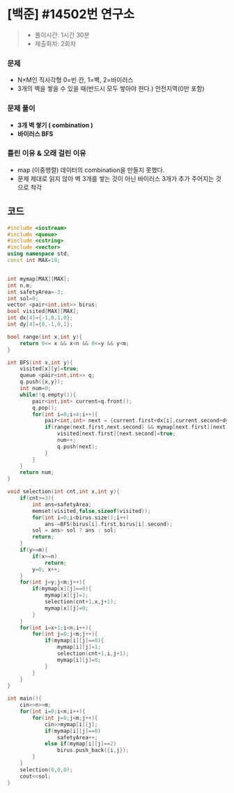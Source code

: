 # [백준] #14502번 연구소

> [문제]: https://www.acmicpc.net/problem/14502
>
> - 풀이시간: 1시간 30분
> - 제출회차: 2회차

### 문제 

- N×M인 직사각형 0=빈 칸, 1=벽, 2=바이러스
- 3개의 벽을 쌓을 수 있을 때(반드시 모두 쌓아야 한다.) 안전지역(0만 포함)

### 문제 풀이

- **3개 벽 쌓기 ( combination )**
- **바이러스 BFS**

### 틀린 이유 & 오래 걸린 이유

- map (이중행렬) 데이터의 combination을 만들지 못했다.
- 문제 제대로 읽지 않아 벽 3개를 쌓는 것이 아닌 바이러스 3개가 추가 주어지는 것으로 착각

## 코드

``` c++
#include <iostream>
#include <queue>
#include <cstring>
#include <vector>
using namespace std;
const int MAX=10;


int mymap[MAX][MAX];
int n,m;
int safetyArea=-3;
int sol=0;
vector <pair<int,int>> birus;
bool visited[MAX][MAX];
int dx[4]={-1,0,1,0};
int dy[4]={0,-1,0,1};

bool range(int x,int y){
    return 0<= x && x<n && 0<=y && y<m;
}

int BFS(int x,int y){
    visited[x][y]=true;
    queue <pair<int,int>> q;
    q.push({x,y});
    int num=0;
    while(!q.empty()){
        pair<int,int> current=q.front();
        q.pop();
        for(int i=0;i<4;i++){
            pair<int,int> next = {current.first+dx[i],current.second+dy[i]};
            if(range(next.first,next.second) && mymap[next.first][next.second]==0 && !visited[next.first][next.second]){
                visited[next.first][next.second]=true;
                num++;
                q.push(next);
            }
        }
    }
    return num;
}

void selection(int cnt,int x,int y){
    if(cnt>=3){
        int ans=safetyArea;
        memset(visited,false,sizeof(visited));
        for(int i=0;i<birus.size();i++)
            ans-=BFS(birus[i].first,birus[i].second);
        sol = ans> sol ? ans : sol;
        return;
    }
    if(y>=m){
        if(x>=n)
            return;
        y=0; x++;
    }
    for(int j=y;j<m;j++){
        if(mymap[x][j]==0){
            mymap[x][j]=1;
            selection(cnt+1,x,j+1);
            mymap[x][j]=0;
        }
    }
    for(int i=x+1;i<n;i++){
        for(int j=0;j<m;j++){
            if(mymap[i][j]==0){
                mymap[i][j]=1;
                selection(cnt+1,i,j+1);
                mymap[i][j]=0;
            }
        }
    }
}

int main(){
    cin>>n>>m;
    for(int i=0;i<n;i++){
        for(int j=0;j<m;j++){
            cin>>mymap[i][j];
            if(mymap[i][j]==0)
                safetyArea++;
            else if(mymap[i][j]==2)
                birus.push_back({i,j});
        }
    }
    selection(0,0,0);
    cout<<sol;
}

```

